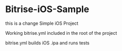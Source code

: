 # Bitrise-iOS-Sample
this is a change
Simple iOS Project 

Working bitrise.yml included in the root of the project

bitrise.yml builds iOS .ipa and runs tests 
